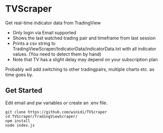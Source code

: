 # TVScraper
Get real-time indicator data from TradingView

- Only login via Email supported
- Shows the last watched trading pair and timeframe from last session
- Prints a csv string to TradingViewScraper/IndicatorData/indicatorData.txt with all indicator values. (You need to detect them by hand)
- Note that TV has a slight delay may depend on your subscription plan

Probably will add switching to other tradingpairs, multiple charts etc. as time goes by.

## Get Started

Edit email and pw variables or create an .env file.

```
git clone https://github.com/winidi/TVScraper
cd TVScraper/TradingViewScraper/
npm install
node index.js
```
